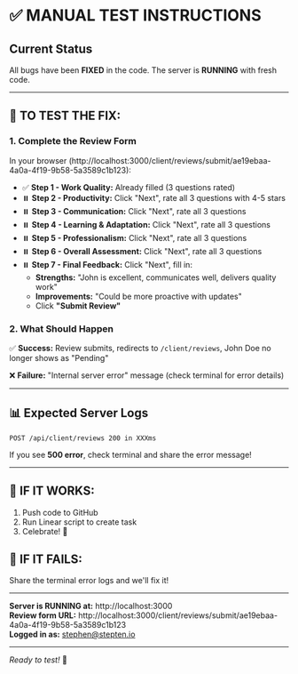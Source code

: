 # ✅ MANUAL TEST INSTRUCTIONS

## Current Status
All bugs have been **FIXED** in the code. The server is **RUNNING** with fresh code.

---

## 🧪 TO TEST THE FIX:

### 1. Complete the Review Form
In your browser (http://localhost:3000/client/reviews/submit/ae19ebaa-4a0a-4f19-9b58-5a3589c1b123):

- ✅ **Step 1 - Work Quality:** Already filled (3 questions rated)
- ⏸️ **Step 2 - Productivity:** Click "Next", rate all 3 questions with 4-5 stars
- ⏸️ **Step 3 - Communication:** Click "Next", rate all 3 questions
- ⏸️ **Step 4 - Learning & Adaptation:** Click "Next", rate all 3 questions
- ⏸️ **Step 5 - Professionalism:** Click "Next", rate all 3 questions  
- ⏸️ **Step 6 - Overall Assessment:** Click "Next", rate all 3 questions
- ⏸️ **Step 7 - Final Feedback:** Click "Next", fill in:
  - **Strengths:** "John is excellent, communicates well, delivers quality work"
  - **Improvements:** "Could be more proactive with updates"
  - Click **"Submit Review"**

### 2. What Should Happen
✅ **Success:** Review submits, redirects to `/client/reviews`, John Doe no longer shows as "Pending"

❌ **Failure:** "Internal server error" message (check terminal for error details)

---

## 📊 Expected Server Logs
```
POST /api/client/reviews 200 in XXXms
```

If you see **500 error**, check terminal and share the error message!

---

## 🎯 IF IT WORKS:

1. Push code to GitHub
2. Run Linear script to create task
3. Celebrate! 🎉

## 🐛 IF IT FAILS:

Share the terminal error logs and we'll fix it!

---

**Server is RUNNING at:** http://localhost:3000  
**Review form URL:** http://localhost:3000/client/reviews/submit/ae19ebaa-4a0a-4f19-9b58-5a3589c1b123  
**Logged in as:** stephen@stepten.io

---

*Ready to test!* 🚀

